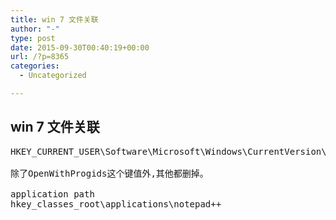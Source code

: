 ```yaml
---
title: win 7 文件关联
author: "-"
type: post
date: 2015-09-30T00:40:19+00:00
url: /?p=8365
categories:
  - Uncategorized

---
```

## win 7 文件关联
<pre id="best-content-578454511" class="best-text mb-10">HKEY_CURRENT_USER\Software\Microsoft\Windows\CurrentVersion\Explorer\FileExts\.dll

除了OpenWithProgids这个键值外,其他都删掉。

application path
hkey_classes_root\applications\notepad++